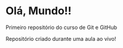 # Olá, Mundo!!
 Primeiro repositório do curso de Git e GitHub 

 Repositório criado durante uma aula ao vivo!
